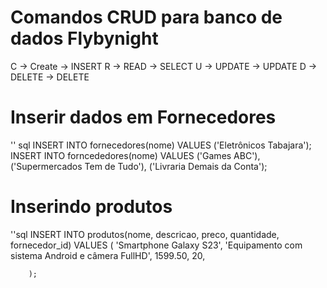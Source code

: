# Comandos CRUD para banco de dados Flybynight

C -> Create -> INSERT
R -> READ -> SELECT
U -> UPDATE -> UPDATE
D -> DELETE -> DELETE

# Inserir dados em Fornecedores
'' sql
    INSERT INTO fornecedores(nome) VALUES ('Eletrônicos Tabajara');
    INSERT INTO forncededores(nome) VALUES
    ('Games ABC'),
    ('Supermercados Tem de Tudo'),
    ('Livraria Demais da Conta');

# Inserindo produtos
''sql
    INSERT INTO produtos(nome, descricao, preco, quantidade, fornecedor_id) VALUES (
        'Smartphone Galaxy S23', 
        'Equipamento com sistema Android e câmera FullHD',
        1599.50,
        20,
        
        );